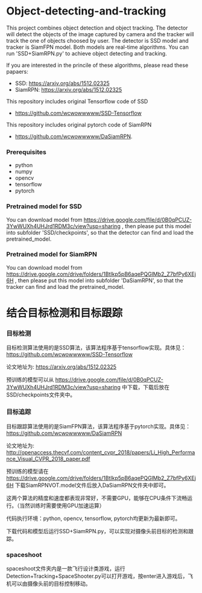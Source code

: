 # Object-detecting-and-tracking
This project combines object detection and object tracking. The detector will detect the objects of the image captured by camera and the tracker will track the one of objects choosed by user. The detector is SSD model and tracker is SiamFPN model. Both models are real-time algorithms. You can run 'SSD+SiamRPN.py' to achieve object detecting and tracking.

If you are interested in the princile of these algorithms, please read these papaers:

* SSD: https://arxiv.org/abs/1512.02325
* SiamRPN: https://arxiv.org/abs/1512.02325

This repository includes original Tensorflow code of SSD
* https://github.com/wcwowwwww/SSD-Tensorflow 

This repository includes original pytorch code of SiamRPN
* https://github.com/wcwowwwww/DaSiamRPN.

### Prerequisites

* python
* numpy
* opencv
* tensorflow
* pytorch

### Pretrained model for SSD

You can download model from https://drive.google.com/file/d/0B0qPCUZ-3YwWUXh4UHJrd1RDM3c/view?usp=sharing , then please put this model into subfolder 'SSD/checkpoints', so that the detector can find and load the pretrained_model.

### Pretrained model for SiamRPN

You can download model from https://drive.google.com/drive/folders/1BtIkp5pB6aqePQGlMb2_Z7bfPy6XEj6H , then please put this model into subfolder 'DaSiamRPN', so that the tracker can find and load the pretrained_model.

# 结合目标检测和目标跟踪

### 目标检测
目标检测算法使用的是SSD算法，该算法程序基于tensorflow实现。具体见：https://github.com/wcwowwwww/SSD-Tensorflow

论文地址为: https://arxiv.org/abs/1512.02325

预训练的模型可以从 https://drive.google.com/file/d/0B0qPCUZ-3YwWUXh4UHJrd1RDM3c/view?usp=sharing 中下载，下载后放在SSD/checkpoints文件夹中。

### 目标追踪
目标跟踪算法使用的是SiamFPN算法，该算法程序基于pytorch实现。具体见：https://github.com/wcwowwwww/DaSiamRPN

论文地址为: http://openaccess.thecvf.com/content_cvpr_2018/papers/Li_High_Performance_Visual_CVPR_2018_paper.pdf

预训练的模型请在 https://drive.google.com/drive/folders/1BtIkp5pB6aqePQGlMb2_Z7bfPy6XEj6H 下载SiamRPNVOT.model文件后放入DaSiamRPN文件夹中即可。

这两个算法的精度和速度都表现非常好，不需要GPU，能够在CPU条件下流畅运行。（当然训练时需要使用GPU加速运算）

代码执行环境：python, opencv, tensorflow, pytorch均更新为最新即可。

下载代码和模型后运行SSD+SiamRPN.py，可以实现对摄像头前目标的检测和跟踪。

### spaceshoot
spaceshoot文件夹内是一款飞行设计类游戏，运行Detection+Tracking+SpaceShooter.py可以打开游戏，按enter进入游戏后，飞机可以由摄像头前的目标控制移动。


